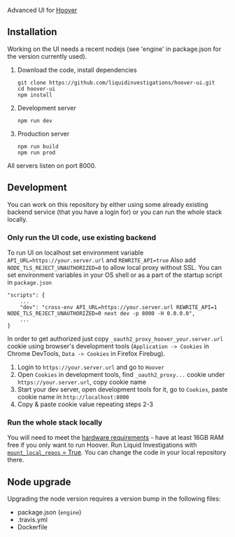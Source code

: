 Advanced UI for [Hoover](https://hoover.github.io)

## Installation

Working on the UI needs a recent nodejs (see 'engine' in package.json for the version currently used).

1.  Download the code, install dependencies

    ```shell
    git clone https://github.com/liquidinvestigations/hoover-ui.git
    cd hoover-ui
    npm install
    ```

2.  Development server

    ```shell
    npm run dev
    ```

3.  Production server

    ```shell
    npm run build
    npm run prod
    ```

All servers listen on port 8000.


## Development

You can work on this repository by either using some already existing backend service (that you have a login for) or you can run the whole stack locally.


### Only run the UI code, use existing backend

To run UI on localhost set environment variable `API_URL=https://your.server.url` and `REWRITE_API=true`
Also add `NODE_TLS_REJECT_UNAUTHORIZED=0` to allow local proxy without SSL.
You can set environment variables in your OS shell or as a part of the startup script in `package.json`

    "scripts": {
        ...
        "dev": "cross-env API_URL=https://your.server.url REWRITE_API=1 NODE_TLS_REJECT_UNAUTHORIZED=0 next dev -p 8000 -H 0.0.0.0",
        ...
    }

In order to get authorized just copy `_oauth2_proxy_hoover_your.server.url` cookie using browser's development tools
(`Application -> Cookies` in Chrome DevTools, `Data -> Cookies` in Firefox Firebug).

1. Login to `https://your.server.url` and go to `Hoover`
2. Open `Cookies` in development tools, find `_oauth2_proxy...` cookie under `https://your.server.url`, copy cookie name
3. Start your dev server, open development tools for it, go to `Cookies`, paste cookie name in `http://localhost:8000`
4. Copy & paste cookie value repeating steps 2-3


### Run the whole stack locally

You will need to meet the [hardware requirements](https://github.com/liquidinvestigations/docs/wiki/Hardware-requirements#storage) - have at least 16GB RAM free if you only want to run Hoover.
Run Liquid Investigations with [`mount_local_repos` = True](https://github.com/liquidinvestigations/node/blob/master/docs/Development.md). You can change the code in your local repository there.


## Node upgrade

Upgrading the node version requires a version bump in the following files:

-   package.json (`engine`)
-   .travis.yml
-   Dockerfile

